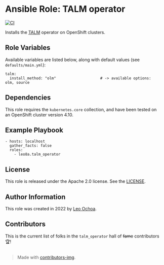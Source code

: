 # Ansible Role: TALM operator

[![CI](https://github.com/leo8a/talm_operator/actions/workflows/ci.yml/badge.svg)](https://github.com/leo8a/talm_operator/actions/workflows/ci.yml)

Installs the [TALM](https://github.com/openshift-kni/cluster-group-upgrades-operator.git) operator on OpenShift clusters.

## Role Variables

Available variables are listed below, along with default values (see `defaults/main.yml`):

    talm:
      install_method: "olm"                    # -> available options: olm, source

## Dependencies

This role requires the `kubernetes.core` collection, and have been tested on an OpenShift cluster version 4.10.

## Example Playbook

    - hosts: localhost
      gather_facts: false
      roles:
        - leo8a.talm_operator

## License

This role is released under the Apache 2.0 license. See the [LICENSE](LICENSE).

## Author Information

This role was created in 2022 by [Leo Ochoa](https://github.com/leo8a/).

## Contributors

This is the current list of folks in the `talm_operator` hall of ~~fame~~ contributors 🏆!

<a href="https://github.com/leo8a/talm-operator/graphs/contributors">
  <img src="https://contrib.rocks/image?repo=leo8a/talm-operator"  alt=""/>
</a>

> Made with [contributors-img](https://contrib.rocks).
